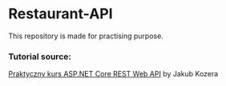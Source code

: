 # Restaurant-API
 This repository is made for practising purpose. 
 
### Tutorial source:
[Praktyczny kurs ASP.NET Core REST Web API](https://www.udemy.com/course/praktyczny-kurs-aspnet-core-rest-web-api-od-podstaw/) by Jakub Kozera
 
